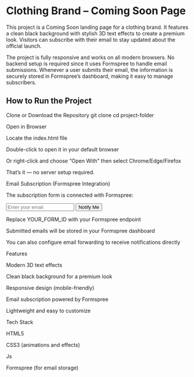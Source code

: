 # Clothing Brand – Coming Soon Page

This project is a Coming Soon landing page for a clothing brand. It features a clean black background with stylish 3D text effects to create a premium look. Visitors can subscribe with their email to stay updated about the official launch.

The project is fully responsive and works on all modern browsers. No backend setup is required since it uses Formspree to handle email submissions. Whenever a user submits their email, the information is securely stored in Formspree’s dashboard, making it easy to manage subscribers.

## How to Run the Project

Clone or Download the Repository
git clone <your-repo-link>
cd project-folder

Open in Browser

Locate the index.html file

Double-click to open it in your default browser

Or right-click and choose “Open With” then select Chrome/Edge/Firefox

That’s it — no server setup required.

Email Subscription (Formspree Integration)

The subscription form is connected with Formspree:

<form action="https://formspree.io/f/YOUR_FORM_ID" method="POST"> <input type="email" name="email" placeholder="Enter your email" required> <button type="submit">Notify Me</button> </form>

Replace YOUR_FORM_ID with your Formspree endpoint

Submitted emails will be stored in your Formspree dashboard

You can also configure email forwarding to receive notifications directly

Features

Modern 3D text effects

Clean black background for a premium look

Responsive design (mobile-friendly)

Email subscription powered by Formspree

Lightweight and easy to customize



Tech Stack

HTML5

CSS3 (animations and effects)

Js

Formspree (for email storage)
